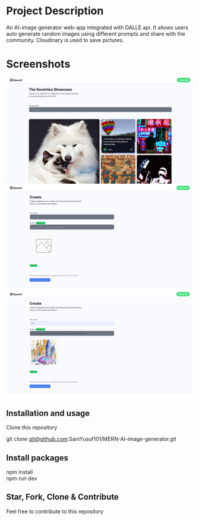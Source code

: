 # Project Description

An AI-image generator web-app integrated with DALLE api. It allows users auto generate random images using different prompts and share with the community. Cloudinary is used to save pictures.

# Screenshots
![dalle](client/public/dalle1.png)
![dalle](client/public/dalle2.png)
![dalle](client/public/dalle3.png)


## Installation and usage

Clone this repository

git clone git@github.com:SamYusuf101/MERN-AI-image-generator.git

## Install packages

npm install\
npm run dev

## Star, Fork, Clone & Contribute

Feel free to contribute to this repository
